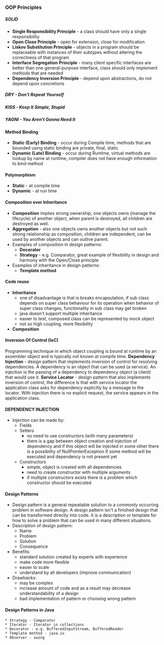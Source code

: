 ### OOP Principles

##### SOLID
* __Single Responsibility Principle__ - a class should have only a single responsibility
* __Open Close Principle__ - open for extension, close for modification
* __Liskov Substitution Principle__ - objects in a program should be replaceable with instances of their subtypes
without altering the correctness of that program
* __Interface Segregation Principle__ - many client specific interfaces are better than one general-purpose
interface, class should only implement methods that are needed
* __Dependency Inversion Principle__ - depend upon abstractions, do not depend upon concretions

##### DRY - Don't Repeat Yourself

##### KISS - Keep It Simple, Stupid

##### YAGNI - You Aren't Gonna Need It

#### Method Binding
* __Static (Early) Binding__ - occur during Compile time, methods that are bounded using static binding are private,
final, static
* __Dynamic (Late) Binding__ - occur during Runtime, virtual methods are lookup by name at runtime, compiler does not
 have enough information to bind method

#### Polymorphism
* __Static__ - at compile time
* __Dynamic__ - at run time

#### Composition over Inheritance
* __Composition__ implies strong ownership, one objects owns (manage the lifecycle) of another object, when parent is
 destroyed, all children are destroyed as well.
* __Aggregation__ - also one objects owns another objects but not such strong relationship as composition, children are
independent, can be used by another objects and can outlive parent.
* Examples of composition in design patterns:
    * __Decorator__
    * __Strategy__ - e.g. Comparator, great example of flexibility in design and harmony with the Open/Close
    principle
* Examples of inheritance in design patterns:
    * __Template method__

#### Code reuse
* __Inheritance__
    * one of disadvantage is that is breaks encapsulation, if sub class depends on super class behaviour for its
    operation when behavior of super class changes, functionality in sub class may get broken
    * java doesn't support multiple inheritance
    * easier to test, composed class can be represented by mock object
    * not so high coupling, more flexibility
* __Composition__

#### Inversion Of Control (IoC)
Programming technique in which object coupling is bound at runtime by an assembler object and is typically not known
at compile time.
__Dependency Injection__ - design pattern that implements inversion of control for resolving dependencies. A dependency
is an object that can be used (a service). An injection is the passing of a dependency to dependency object (a
client) that would use it.
__Service Locator__ - design pattern that also implements inversion of control, the difference is that with service
locator the application class asks for dependency explicitly by a message to the locator. With injection there is no
explicit request, the service appears in the application class.

#### DEPENDENCY INJECTION
* Injection can be made by:
    * Fields
    * Setters
        * no need to use constructors (with many parameters)
        * there is a gap between object creation and injection of dependency and if this object will be injected in
        some other there is a possibility of NullPointerException if some method will be executed and dependency is
        not present yet
    * Constructors
        * simple, object is created with all dependencies
        * need to create constructor with multiple arguments
        * if multiple constructors exists there is a problem which constructor should be executed

#### Design Patterns
* Design pattern is a general repeatable solution to a commonly occurring problem in software design.  A design
pattern isn't a finished design that can be transformed directly into code. It is a description or template for how
to solve a problem that can be used in many different situations.
* Description of design pattern:
    * Name
    * Problem
    * Solution
    * Consequence
* Benefits:
    * standard solution created by experts with experience
    * make code more flexible
    * easier to scale
    * understand by all developers (improve communication)
* Drawbacks:
    * may be complex
    * increase amount of code and as a result may decrease understandability of a design
    * bad implementation of pattern or choosing wrong pattern

#### Design Patterns in Java
    * Strategy - Comparator
    * Iterator - Iterator in collections
    * Decorator - e.g. BufferedInputStream, BufferedReader
    * Template method - java.io
    * Observer - swing